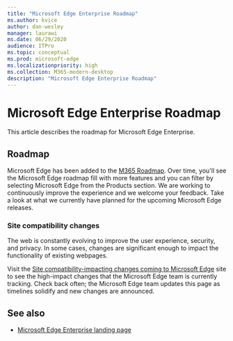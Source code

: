 ```yaml
---
title: "Microsoft Edge Enterprise Roadmap"
ms.author: kvice
author: dan-wesley
manager: laurawi
ms.date: 06/29/2020
audience: ITPro
ms.topic: conceptual
ms.prod: microsoft-edge
ms.localizationpriority: high
ms.collection: M365-modern-desktop
description: "Microsoft Edge Enterprise Roadmap"
---
```


# Microsoft Edge Enterprise Roadmap

This article describes the roadmap for Microsoft Edge Enterprise.

## Roadmap

Microsoft Edge has been added to the [M365 Roadmap](https://www.microsoft.com/microsoft-365/roadmap?filters=&searchterms=Microsoft%2CEdge). Over time, you'll see the Microsoft Edge roadmap fill with more features and you can filter by selecting Microsoft Edge from the Products section. We are working to continuously improve the experience and we welcome your feedback. Take a look at what we currently have planned for the upcoming Microsoft Edge releases. 

### Site compatibility changes

The web is constantly evolving to improve the user experience, security, and privacy. In some cases, changes are significant enough to impact the functionality of existing webpages.

Visit the [Site compatibility-impacting changes coming to Microsoft Edge](https://docs.microsoft.com/microsoft-edge/web-platform/site-impacting-changes) site to see the high-impact changes that the Microsoft Edge team is currently tracking. Check back often; the Microsoft Edge team updates this page as timelines solidify and new changes are announced.

## See also

- [Microsoft Edge Enterprise landing page](https://aka.ms/EdgeEnterprise)
